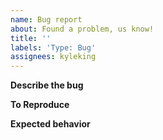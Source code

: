 ```yaml
---
name: Bug report
about: Found a problem, us know!
title: ''
labels: 'Type: Bug'
assignees: kyleking
---
```


**Describe the bug**
<!-- Describe the bug and any other relevant information, such as: `calcipy` version, Operating System Type and Version (MacOS 13.2 vs. Window 8), etc.  -->

**To Reproduce**
<!-- What steps or code snippets can allow someone else to replicate the issue -->

**Expected behavior**
<!-- What did you expect? -->
